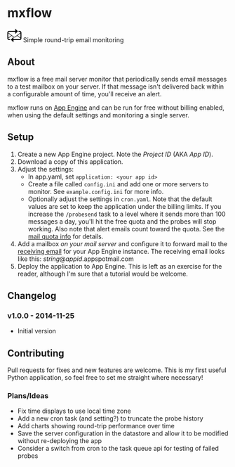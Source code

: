 # mxflow

![mxflow logo](mxflow-logo.png "mxflow") Simple round-trip email monitoring

## About

mxflow is a free mail server monitor that periodically sends email messages
to a test mailbox on your server. If that message isn't delivered back
within a configurable amount of time, you'll receive an alert.

mxflow runs on [App Engine](https://cloud.google.com/appengine/docs) and can
be run for free without billing enabled, when using the default settings and
monitoring a single server.

## Setup

1. Create a new App Engine project. Note the *Project ID* (AKA *App ID*).
2. Download a copy of this application.
3. Adjust the settings:
    - In app.yaml, set `application: <your app id>`
    - Create a file called `config.ini` and add one or more servers to monitor.
      See `example.config.ini` for more info.
    - Optionally adjust the settings in `cron.yaml`. Note that the default
      values are set to keep the application under the billing limits. If you
      increase the `/probesend` task to a level where it sends more than 100
      messages a day, you'll hit the free quota and the probes will stop
      working. Also note that alert emails count toward the quota. See the
      [mail quota info](https://cloud.google.com/appengine/docs/quotas#Mail) for
      details.
4. Add a mailbox _on your mail server_ and configure it to forward mail to the
    [receiving email](https://cloud.google.com/appengine/docs/python/mail/receivingmail)
    for your App Engine instance. The receiving email looks like this:
    *string*@*appid*.appspotmail.com
5. Deploy the application to App Engine. This is left as an exercise for the
    reader, although I'm sure that a tutorial would be welcome.

## Changelog

### v1.0.0 - 2014-11-25

- Initial version

## Contributing

Pull requests for fixes and new features are welcome. This is my first
useful Python application, so feel free to set me straight where necessary!

### Plans/Ideas

- Fix time displays to use local time zone
- Add a new cron task (and setting?) to truncate the probe history
- Add charts showing round-trip performance over time
- Save the server configuration in the datastore and allow it to be modified
  without re-deploying the app
- Consider a switch from cron to the task queue api for testing of failed probes
